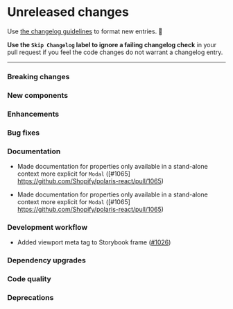 # Unreleased changes

Use [the changelog guidelines](https://git.io/polaris-changelog-guidelines) to format new entries. 💜

**Use the `Skip Changelog` label to ignore a failing changelog check** in your pull request if you feel the code changes do not warrant a changelog entry.

---

### Breaking changes

### New components

### Enhancements

### Bug fixes

### Documentation
- Made documentation for properties only available in a stand-alone context more explicit for `Modal` ([#1065] https://github.com/Shopify/polaris-react/pull/1065)

- Made documentation for properties only available in a stand-alone context more explicit for `Modal` ([#1065] https://github.com/Shopify/polaris-react/pull/1065)

### Development workflow

- Added viewport meta tag to Storybook frame ([#1026](https://github.com/Shopify/polaris-react/pull/1026))

### Dependency upgrades

### Code quality

### Deprecations
